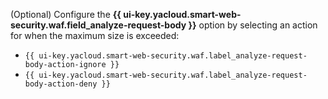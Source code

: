 (Optional) Configure the **{{ ui-key.yacloud.smart-web-security.waf.field_analyze-request-body }}** option by selecting an action for when the maximum size is exceeded:

* `{{ ui-key.yacloud.smart-web-security.waf.label_analyze-request-body-action-ignore }}`
* `{{ ui-key.yacloud.smart-web-security.waf.label_analyze-request-body-action-deny }}`
